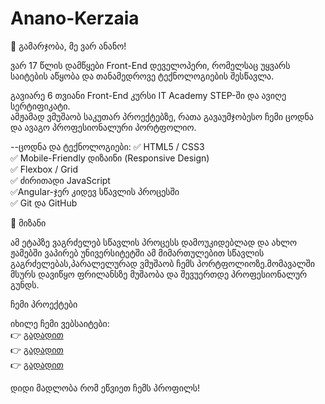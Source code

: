 # Anano-Kerzaia
👋 გამარჯობა, მე ვარ ანანო! 

ვარ 17 წლის დამწყები Front-End დეველოპერი, რომელსაც უყვარს საიტების აწყობა და თანამედროვე ტექნოლოგიების შესწავლა.

 გავიარე 6 თვიანი Front-End კურსი IT Academy STEP-ში და ავიღე სერტიფიკატი.  
ამჟამად ვმუშაობ საკუთარ პროექტებზე, რათა გავაუმჯობესო ჩემი ცოდნა და ავაგო პროფესიონალური პორტფოლიო.

--ცოდნა და ტექნოლოგიები:
 ✅ HTML5 / CSS3  
 ✅ Mobile-Friendly დიზაინი (Responsive Design)  
 ✅ Flexbox / Grid  
 ✅ ძირითადი JavaScript  
 ✅Angular-ჯერ კიდევ სწავლის პროცესში  
 ✅ Git და GitHub


 🎯 მიზანი

ამ ეტაპზე ვაგრძელებ სწავლის პროცესს დამოუკიდებლად და ახლო ჟამებში ვაპირებ უნივერსიტეტში ამ მიმართულებით სწავლის გაგრძელებას,პარალელურად ვმუშაობ ჩემს პორტფოლიოზე.მომავალში მსურს დავიწყო ფრილანსზე მუშაობა და შევუერთდე პროფესიონალურ გუნდს.

ჩემი პროექტები

იხილე ჩემი ვებსაიტები:  
👉 [გადადით](https://github.com/ananokerzaia/HTML-CSS.git/)  
👉 [გადადით](https://github.com/ananokerzaia/Hotel-Reservation.git/)  
👉 [გადადით](https://github.com/ananokerzaia/Online-Restaurant.git/) 

დიდი მადლობა რომ ეწვიეთ ჩემს პროფილს!

